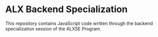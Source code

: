 # ALX Backend Specialization
This repository contains JavaScript code written through the backend specialization session of the ALXSE Program.
